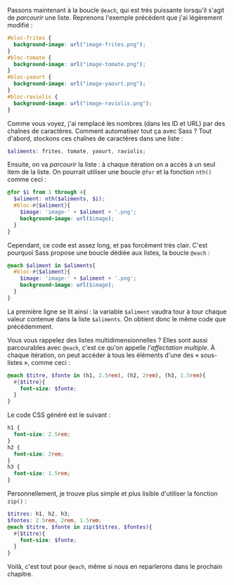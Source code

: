 Passons maintenant à la boucle `@each`, qui est très puissante lorsqu'il s'agit de *parcourir* une liste.
Reprenons l'exemple précédent que j'ai légèrement modifié :
```css
#bloc-frites {
  background-image: url("image-frites.png");
}
#bloc-tomate {
  background-image: url("image-tomate.png");
}
#bloc-yaourt {
  background-image: url("image-yaourt.png");
}
#bloc-raviolis {
  background-image: url("image-raviolis.png");
}
```

Comme vous voyez, j'ai remplacé les nombres (dans les ID et URL) par des chaînes de caractères. Comment automatiser tout ça avec Sass ? Tout d'abord, stockons ces chaînes de caractères dans une liste :
```scss
$aliments: frites, tomate, yaourt, raviolis;
```

Ensuite, on va *parcourir* la liste : à chaque itération on a accès à un seul item de la liste. On pourrait utiliser une boucle `@for` et la fonction `nth()` comme ceci :
```scss
@for $i from 1 through 4{
  $aliment: nth($aliments, $i);
  #bloc-#{$aliment}{
    $image: 'image-' + $aliment + '.png';
    background-image: url($image);
  }
}
```

Cependant, ce code est assez long, et pas forcément très clair. C'est pourquoi Sass propose une boucle dédiée aux listes, la boucle `@each` :
```scss hl_lines="1"
@each $aliment in $aliments{
  #bloc-#{$aliment}{
    $image: 'image-' + $aliment + '.png';
    background-image: url($image);
  }
}
```

La première ligne se lit ainsi : la variable `$aliment` vaudra tour à tour chaque valeur contenue dans la liste `$aliments`. On obtient donc le même code que précédemment.

Vous vous rappelez des listes multidimensionnelles ? Elles sont aussi parcourables avec `@each`, c'est ce qu'on appelle *l'affectation multiple*. À chaque itération, on peut accéder à tous les éléments d'une des « sous-listes », comme ceci : 
```scss hl_lines="1"
@each $titre, $fonte in (h1, 2.5rem), (h2, 2rem), (h3, 1.5rem){
  #{$titre}{
    font-size: $fonte;
  }
}
```

Le code CSS généré est le suivant :
```css
h1 {
  font-size: 2.5rem;
}
h2 {
  font-size: 2rem;
}
h3 {
  font-size: 1.5rem;
}
```

Personnellement, je trouve plus simple et plus lisible d'utiliser la fonction `zip()` :
```scss hl_lines="3"
$titres: h1, h2, h3;
$fontes: 2.5rem, 2rem, 1.5rem;
@each $titre, $fonte in zip($titres, $fontes){
  #{$titre}{
    font-size: $fonte;
  }
}
```
Voilà, c'est tout pour `@each`, même si nous en reparlerons dans le prochain chapitre.